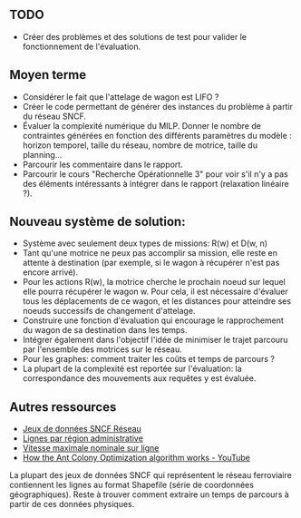 ## TODO
- Créer des problèmes et des solutions de test pour valider le fonctionnement de l'évaluation.


## Moyen terme
- Considérer le fait que l'attelage de wagon est LIFO ?
- Créer le code permettant de générer des instances du problème à partir du réseau SNCF.
- Évaluer la complexité numérique du MILP. Donner le nombre de contraintes générées en fonction des différents paramètres du modèle : horizon temporel, taille du réseau, nombre de motrice, taille du planning...
- Parcourir les commentaire dans le rapport.
- Parcourir le cours "Recherche Opérationnelle 3" pour voir s'il n'y a pas des éléments intéressants à intégrer dans le rapport (relaxation linéaire ?).


## Nouveau système de solution:
- Système avec seulement deux types de missions: R(w) et D(w, n)
- Tant qu'une motrice ne peux pas accomplir sa mission, elle reste en attente à destination (par exemple, si le wagon à récupérer n'est pas encore arrivé).
- Pour les actions R(w), la motrice cherche le prochain noeud sur lequel elle pourra récupérer le wagon w. Pour cela, il est nécessaire d'évaluer tous les déplacements de ce wagon, et les distances pour atteindre ses noeuds successifs de changement d'attelage.
- Construire une fonction d'évaluation qui encourage le rapprochement du wagon de sa destination dans les temps.
- Intégrer également dans l'objectif l'idée de minimiser le trajet parcouru par l'ensemble des motrices sur le réseau.
- Pour les graphes: comment traiter les coûts et temps de parcours ?
- La plupart de la complexité est reportée sur l'évaluation: la correspondance des mouvements aux requêtes y est évaluée.


## Autres ressources

- [Jeux de données SNCF Réseau](https://ressources.data.sncf.com/explore/?sort=modified&q=publisher:'SNCF+R%C3%A9seau,+DIRECTION+FINANCE+ACHATS'+OR+publisher:'SNCF+R%C3%A9seau)
- [Lignes par région administrative](https://ressources.data.sncf.com/explore/dataset/lignes-par-region-administrative/information/?location=7,44.99977,5.9491&basemap=jawg.transports)
- [Vitesse maximale nominale sur ligne](https://ressources.data.sncf.com/explore/dataset/vitesse-maximale-nominale-sur-ligne/table/?location=8,46.81798,2.5351&basemap=jawg.transports)
- [How the Ant Colony Optimization algorithm works - YouTube](https://www.youtube.com/watch?v=783ZtAF4j5g)

La plupart des jeux de données SNCF qui représentent le réseau ferroviaire contiennent les lignes au format Shapefile (série de coordonnées géographiques). Reste à trouver comment extraire un temps de parcours à partir de ces données physiques.